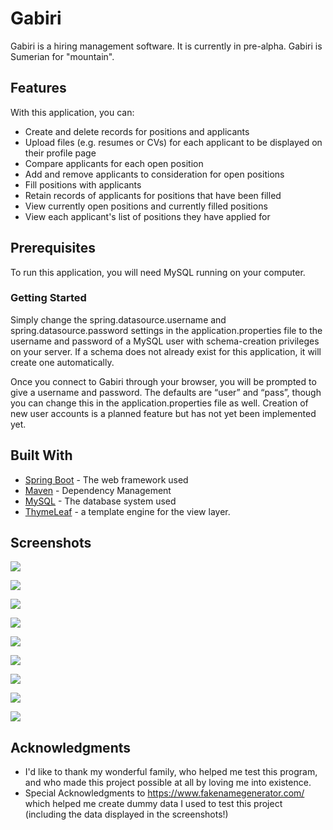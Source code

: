 # Gabiri

Gabiri is a hiring management software. It is currently in pre-alpha.
Gabiri is Sumerian for "mountain".

## Features
With this application, you can:
* Create and delete records for positions and applicants
* Upload files (e.g. resumes or CVs) for each applicant to be displayed on their profile page
* Compare applicants for each open position
* Add and remove applicants to consideration for open positions
* Fill positions with applicants
* Retain records of applicants for positions that have been filled
* View currently open positions and currently filled positions
* View each applicant's list of positions they have applied for

## Prerequisites

To run this application, you will need MySQL running on your computer.

### Getting Started

 Simply change the spring.datasource.username and spring.datasource.password settings in the application.properties file to the username and password of a MySQL user with schema-creation privileges on your server. If a schema does not already exist for this application, it will create one automatically.

Once you connect to Gabiri through your browser, you will be prompted to give a username and password. The defaults are “user” and “pass”, though you can change this in the application.properties file as well. Creation of new user accounts is a planned feature but has not yet been implemented yet.

## Built With

* [Spring Boot](https://spring.io/projects/spring-boot) - The web framework used
* [Maven](https://maven.apache.org/) - Dependency Management
* [MySQL](https://www.mysql.com/) - The database system used
* [ThymeLeaf](https://www.thymeleaf.org/) - a template engine for the view layer.

## Screenshots

![](screenshots/login.png)

![](screenshots/openPositions.png)

![](screenshots/viewPosition.png)

![](screenshots/viewApplicant.png)

![](screenshots/considerNewApplicants.png)

![](screenshots/availableApplicants.png)

![](screenshots/newOpenPosition.png)

![](screenshots/newApplicant.png)

![](screenshots/filledpositions.png)

## Acknowledgments

* I'd like to thank my wonderful family, who helped me test this program, and who made this project possible at all by loving me into existence.
* Special Acknowledgments to https://www.fakenamegenerator.com/ which helped me create dummy data I used to test this project (including the data displayed in the screenshots!)
